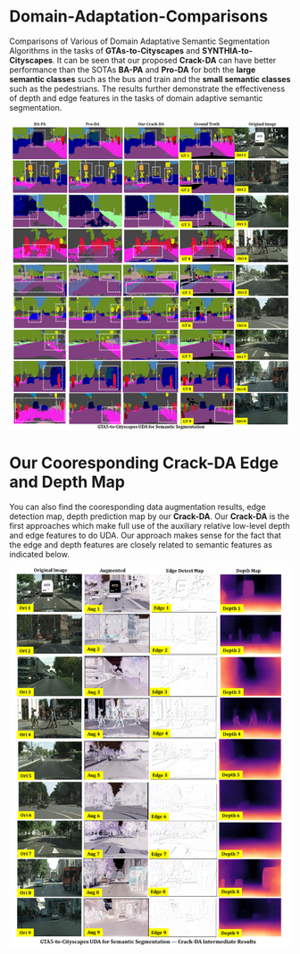 # Domain-Adaptation-Comparisons
 Comparisons of Various of Domain Adaptative Semantic Segmentation Algorithms in the tasks of **GTAs-to-Cityscapes** and **SYNTHIA-to-Cityscapes**. It can be seen that our proposed **Crack-DA** can have better performance than the SOTAs **BA-PA** and **Pro-DA** for both the **large semantic classes** such as the bus and train and the **small semantic classes** such as the pedestrians. The results further demonstrate the effectiveness of depth and edge features in the tasks of domain adaptive semantic segmentation.
 
 ![cardinal](./figures/Domain_Adaptive_Seg.png)
 
# Our Cooresponding Crack-DA Edge and Depth Map
You can also find the cooresponding data augmentation results, edge detection map, depth prediction map by our **Crack-DA**. Our **Crack-DA** is the first approaches which make full use of the auxiliary relative low-level depth and edge features to do UDA. Our approach makes sense for the fact that the edge and depth features are closely related to semantic features as indicated below.

 ![cardinal](./figures/Domain_Adaptive_Seg_CrackDA.png)
